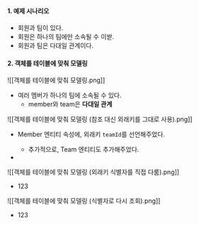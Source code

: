 
#### 1. 예제 시나리오

- 회원과 팀이 있다.
- 회원은 하나의 팀에만 소속될 수 이싿.
- 회원과 팀은 다대일 관계이다.


#### 2. 객체를 테이블에 맞춰 모델링

![[객체를 테이블에 맞춰 모델링.png]]
- 여러 멤버가 하나의 팀에 소속될 수 있다.
	- member와 team은 **다대일 관계**

![[객체를 테이블에 맞춰 모델링 (참조 대신 외래키를 그대로 사용).png]]
- Member 엔티티 속성에, 외래키 `teamId`를 선언해주었다.
	- 추가적으로, Team 엔티티도 추가해주었다.

- 


![[객체를 테이블에 맞춰 모델링 (외래키 식별자를 직접 다룸).png]]
- 123

![[객체를 테이블에 맞춰 모델링 (식별자로 다시 조회).png]]
- 123